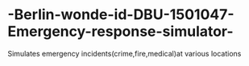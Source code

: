 # -Berlin-wonde-id-DBU-1501047-Emergency-response-simulator-
Simulates emergency incidents(crime,fire,medical)at various locations
